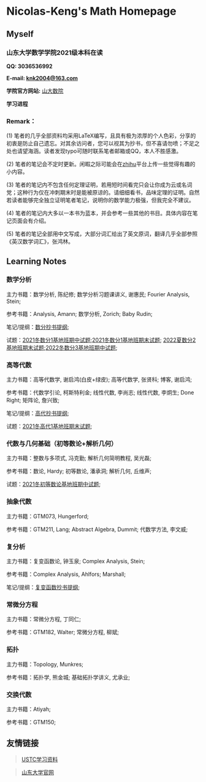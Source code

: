 # Nicolas-Keng's Math Homepage

## Myself

### 山东大学数学学院2021级本科在读

**QQ: 3036536992**

**E-mail: knk2004@163.com**

**学院官方网站:** [山大数院](https://www.math.sdu.edu.cn/) 

**学习进程**

### Remark：

(1) 笔者的几乎全部资料均采用LaTeX编写，且具有极为浓厚的个人色彩，分享的初衷是防止自己遗忘。对其余访问者，您可以视其为抄书，但不喜请勿喷；不足之处也请望海涵。读者发现typo可随时联系笔者邮箱或QQ，本人不胜感激。

(2) 笔者的笔记会不定时更新。闲暇之际可能会在[zhihu](https://www.zhihu.com/people/nicolas-keng)平台上传一些觉得有趣的小内容。

(3) 笔者的笔记内不包含任何定理证明，若用短时间看完只会让你成为云或名词党；这种行为仅在冲刺期末时是能被原谅的。请细细看书，品味定理的证明。自然若读者能够完全独立证明笔者笔记，说明你的数学能力极强，但我完全不建议。

(4) 笔者的笔记内大多以一本书为蓝本，并会参考一些其他的书目。具体内容在笔记页面会有介绍。

(5) 笔者的笔记全部用中文写成，大部分词汇给出了英文原词，翻译几乎全部参照《英汉数学词汇》，张鸿林。

## Learning Notes

### 数学分析

主力书籍：数学分析, 陈纪修; 数学分析习题课讲义, 谢惠民; Fourier Analysis, Stein;

参考书籍：Analysis, Amann; 数学分析, Zorich; Baby Rudin;

笔记/提纲：[数分抄书提纲](/数学分析提纲.pdf);

试题：[2021冬数分1基地班期中试题](/数分1期中.pdf);[2021冬数分1基地班期末试题](/数分1期末.pdf); [2022夏数分2基地班期末试题](/数分2期末.pdf);[2022冬数分3基地班期中试题](/数分3期末.pdf);

### 高等代数

主力书籍：高等代数学, 谢启鸿(白皮+绿皮); 高等代数学, 张贤科; 博客, 谢启鸿;

参考书籍：代数学引论, 柯斯特利金; 线性代数, 李尚志; 线性代数, 李炯生; Done Right; 矩阵论, 詹兴致;

笔记/提纲：[高代抄书提纲](/高等代数提纲.pdf);

试题：[2021冬高代1基地班期末试题](/高代1期末.pdf);

### 代数与几何基础（初等数论+解析几何）

主力书籍：整数与多项式, 冯克勤; 解析几何简明教程, 吴光磊;

参考书籍：数论, Hardy; 初等数论, 潘承洞; 解析几何, 丘维声;

试题：[2021冬初等数论基地班期中试题](/初等数论期中.pdf);

### 抽象代数

主力书籍：GTM073, Hungerford;

参考书籍：GTM211, Lang; Abstract Algebra, Dummit; 代数学方法, 李文威;

### 复分析

主力书籍：复变函数论, 钟玉泉; Complex Analysis, Stein;

参考书籍：Complex Analysis, Ahlfors; Marshall;

笔记/提纲：[复变函数抄书提纲](/复变函数提纲.pdf);

### 常微分方程

主力书籍：常微分方程, 丁同仁;

参考书籍：GTM182, Walter; 常微分方程, 柳斌;

### 拓扑

主力书籍：Topology, Munkres;

参考书籍：拓扑学, 熊金城; 基础拓扑学讲义, 尤承业;

### 交换代数

主力书籍：Atiyah;

参考书籍：GTM150;

## 友情链接

> [USTC学习资料](http://home.ustc.edu.cn/~yx3x/USTCdata.html)

> [山东大学官网](https://www.sdu.edu.cn/)
